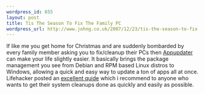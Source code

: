 ```yaml
--- 
wordpress_id: 655
layout: post
title: Tis The Season To Fix The Family PC
wordpress_url: http://www.johng.co.uk/2007/12/23/tis-the-season-to-fix-the-family-pc/
---
```

If like me you get home for Christmas and are suddenly bombarded by every family member asking you to fix/cleanup their PCs then <a href="http://www.nabber.org/projects/appupdater/">Appupdater</a> can make your life slightly easier. It basically brings the package management you see from Debian and RPM based Linux distros to Windows, allowing a quick and easy way to update a ton of apps all at once. Lifehacker posted an <a href="http://lifehacker.com/336379/automatically-load-and-update-your-windows-systems">excellent quide</a> which i recommend to anyone who wants to get their system cleanups done as quickly and easily as possible.
